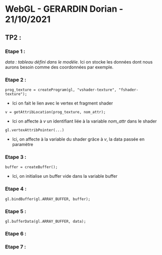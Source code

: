 # WebGL - GERARDIN Dorian - 21/10/2021

## TP2 :

### Etape 1 : 

_data : tableau défini dans le modèle_.
Ici on stocke les données dont nous aurons besoin comme des coordonnées par exemple.

### Etape 2 : 

`prog_texture = createProgram(gl, "vshader-texture", "fshader-texture");`
- Ici on fait le lien avec le vertex et fragment shader <br>

`v = getAttribLocation(prog_texture, nom_attr);`
 - Ici on affecte à *v* un identifiant liée à la variable *nom_attr* dans le shader<br>

`gl.vertexAttribPointer(...)`
- Ici, on affecte à la variable du shader grâce à _v_, la data passée en paramètre<br>

### Etape 3 : 

`buffer = createBuffer();`
- Ici, on initialise un buffer vide dans la variable buffer<br>

### Etape 4 : 

`gl.bindBuffer(gl.ARRAY_BUFFER, buffer);`
<br>

### Etape 5 : 

`gl.bufferData(gl.ARRAY_BUFFER, data);`
<br>

### Etape 6 : 

### Etape 7 : 
 

